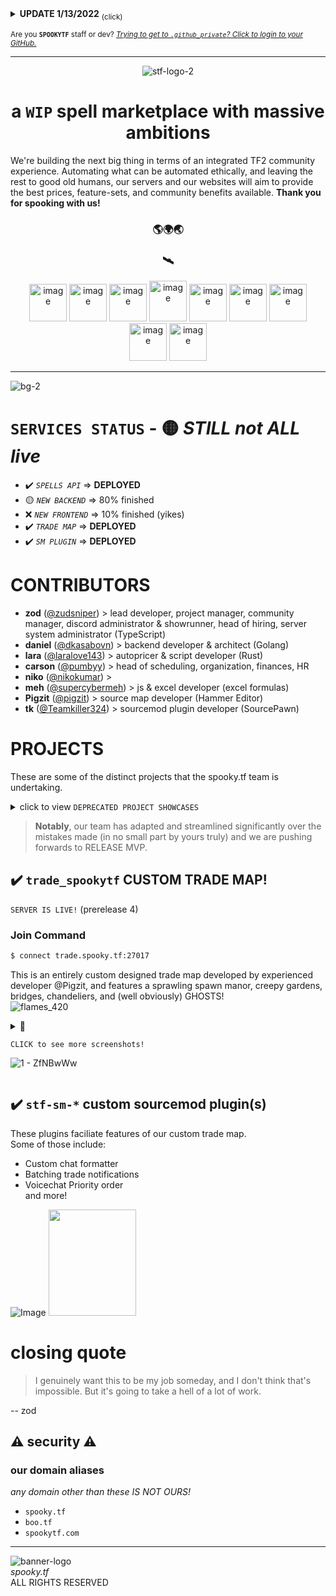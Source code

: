<details>

> There have been significant delays in the production process due to a fullstack rewrite to switch from a monolithic to a microservices-based paradigm for our backend.   
> I personally apologize for the extra time spent, but I wouldn't have OK'd it if I didn't think it was necessary. We want to have _the best_ backend of a Steam bot service -- which of course we won't, but that's my level of aspiration / delusion -- and I'm willing to sacrifice more time before launching MVP in favor of a more scalable backend. I hope you understand.   
> -- [@zod](https://github.com/zudsniper/)

<summary>
<b>UPDATE 1/13/2022</b> <sub>(click)</sub> 

</summary>

</details>

<sub>Are you **`SPOOKYTF`** staff or dev? <a href="https://github.com/login/" ><i>Trying to get to <code>.github_private</code>? Click to login to your GitHub.</i></a></sub>

---

<div align=center>

![stf-logo-2](https://user-images.githubusercontent.com/16076573/192679367-16486f47-8f2f-4108-a643-1b2aab1de7b8.png)
# a `WIP` spell marketplace with massive ambitions

</div>

We're building the next big thing in terms of an integrated TF2 community experience. Automating what can be automated ethically, and leaving the rest to good old humans, our servers and our websites will aim to provide the best prices, feature-sets, and community benefits available. **Thank you for spooking with us!**

<div align="center">

### 🌎🌍🌏
### 🛰️

<img src="https://user-images.githubusercontent.com/16076573/214757487-be3ba57f-35dd-4882-b35f-ee7379e5f83d.png" alt="image" style="max-width: 100%;" width=60> <img src="https://user-images.githubusercontent.com/16076573/207874445-55014680-fc37-46bf-bcfd-ba74435a2c13.png" alt="image" style="max-width: 100%;" width=60> <img src="https://user-images.githubusercontent.com/16076573/214757812-dfff3f81-5b1e-4f19-b33a-03177ca3c06a.png" alt="image" style="max-width: 100%;" width=60> <img src="https://user-images.githubusercontent.com/16076573/214757664-0a08e237-9ef6-41b3-939d-120b5f089fb1.png" alt="image" style="max-width: 100%;" width=60 height=65> <img src="https://user-images.githubusercontent.com/16076573/207875248-3274ef79-03b4-4ef3-9b10-a95385925f8a.png" alt="image" style="max-width: 100%;" width=60> <img src="https://user-images.githubusercontent.com/16076573/207874380-646dc74a-a92b-467f-a90e-cbe910dfcf23.png" alt="image" style="max-width: 100%;" width=60> <img src="https://user-images.githubusercontent.com/16076573/214757284-0b8fe109-18cf-4a18-9ded-a86328efd5b4.png" alt="image" style="max-width: 100%;" width=60> <img src="https://user-images.githubusercontent.com/16076573/207875665-935f4f23-0912-4189-b2d2-72590f73c2e2.png" alt="image" style="max-width: 100%;" width=60> <img src="https://user-images.githubusercontent.com/16076573/207875524-6b9a015c-a9f4-4698-ac5d-bbf8fc5a57c1.png" alt="image" style="max-width: 100%;" width=60>  
</div>

<hr>

![bg-2](https://user-images.githubusercontent.com/16076573/212541078-d9114c49-9638-4565-bbe2-8ad7ecaf1dc3.png)

# `SERVICES STATUS` - 🟡 *STILL not ALL live*
- ✔️ *`SPELLS API`* => **DEPLOYED**
- 🟡 *`NEW BACKEND`* => 80% finished
- ❌ *`NEW FRONTEND`* => 10% finished (yikes)
- ✔️ *`TRADE MAP`* => **DEPLOYED**
- ✔️ *`SM PLUGIN`* => **DEPLOYED**

# CONTRIBUTORS
- **zod** ([@zudsniper](https://github.com/zudsniper)) > lead developer, project manager, community manager, discord administrator & showrunner, head of hiring, server system administrator (TypeScript)
- **daniel** ([@dkasabovn](https://github.com/dkasabovn)) > backend developer & architect (Golang)
- **lara** ([@laralove143](https://github.com/laralove143)) > autopricer & script developer (Rust)
- **carson** ([@pumbyy](https://github.com/pumbyy)) > head of scheduling, organization, finances, HR
- **niko** ([@nikokumar](https://github.com/nikokumar)) > 
- **meh** ([@supercybermeh](https://github.com/supercybermeh)) > js & excel developer (excel formulas)
- **Pigzit** ([@pigzit](https://github.com/pigzit)) > source map developer (Hammer Editor)
- **tk** ([@Teamkiller324](https://github.com/Teamkiller324)) > sourcemod plugin developer (SourcePawn)

# PROJECTS
These are some of the distinct projects that the spooky.tf team is undertaking.

<details>  
<summary> click to view <code>DEPRECATED PROJECT SHOWCASES</code>

</summary>

## [`spooky.tf`](https://github.com/spookytf/spookytf)  
This will be our main focus for the foreseeable future of the project. We plan to bring reasonable buy & sell prices even when examined thoroughly by the most seasoned of traders, all without sacrificing any user experience. (Any one should be able to use it!)  

> prerelease landing page  

![prerelease landing page](https://user-images.githubusercontent.com/16076573/192677278-36e62942-3f45-453d-bbbe-08922f072100.png)  
> prerelease tradeoffer account create page  

![prerelease tradeoffer account create page](https://user-images.githubusercontent.com/16076573/192677067-ce33dd96-0f19-4cff-bd97-10a129d3a640.png)


## [`stf-discord-bot`](https://github.com/spookytf/stf-discord-bot)  
The discord bot is simply an integration that will add some additional functionality to our [home discord server](https://spooky.tf/discord/), as well some other features yet to be announced.  

> discord bot's profile (offline)

![discord bot image](https://user-images.githubusercontent.com/16076573/192677858-d92f6aa8-4783-4943-ba52-037bc12bd802.png)

</details>  

> **Notably**, our team has adapted and streamlined significantly over the mistakes made (in no small part by yours truly) and we are pushing forwards to RELEASE MVP. 

## ✔️ `trade_spookytf` CUSTOM TRADE MAP!  
`SERVER IS LIVE!` (prerelease 4)  

### **Join Command**
```sh
$ connect trade.spooky.tf:27017
```  
This is an entirely custom designed trade map developed by experienced developer @Pigzit, and features a sprawling spawn manor, creepy gardens, bridges, chandeliers, and (well obviously) GHOSTS!  
![flames_420](https://user-images.githubusercontent.com/16076573/212541357-651d1cd2-35e7-4a47-b1ca-aad0d8378706.png)

<details>
<summary> 👻

`CLICK to see more screenshots!`  

![1 - ZfNBwWw](https://user-images.githubusercontent.com/16076573/195037247-bbc3e091-b1df-43d3-ad82-299c0702d03b.jpg)
</summary>

> hammer very early prerelease

![mappreview](https://user-images.githubusercontent.com/16076573/192679269-debc57d5-e92b-4900-848f-ab1ccbcd0c60.png)

> looking at the edge of the spooky 'garden' area  

![4 - UQ5Mwrh](https://user-images.githubusercontent.com/16076573/195036141-de17e789-384d-4ae7-85f8-2e53ef76c160.jpg)

> scary looking bridge!  

![3 - tybHQFC](https://user-images.githubusercontent.com/16076573/195036680-0e4a3269-7a4b-4f22-a50e-fde0a7da8fb3.jpg)

> example of indoors environment for the manor  

![6 - l89JXb7](https://user-images.githubusercontent.com/16076573/195036365-cb0b036a-b108-47be-b838-a8fd7d6d40d0.jpg)

</details>

## ✔️ `stf-sm-*` custom sourcemod plugin(s)
These plugins faciliate features of our custom trade map.  
Some of those include:
- Custom chat formatter
- Batching trade notifications
- Voicechat Priority order  
and more!

![Image](https://user-images.githubusercontent.com/16076573/192127576-6b2f53c8-ca1f-4a4c-9159-6003e1c73df9.png)
<img src=https://user-images.githubusercontent.com/16076573/195009007-a2fb22f9-ace5-441e-92a4-57b636183594.png width=140 height=170 >

# closing quote

> I genuinely want this to be my job someday, and I don't think that's impossible. But it's going to take a hell of a lot of work. 
  
 -- zod

## ⚠️ security ⚠️
### our domain aliases
_any domain other than these IS NOT OURS!_  
- `spooky.tf` 
- `boo.tf`
- `spookytf.com`

---

![banner-logo](https://user-images.githubusercontent.com/16076573/192673098-48467c36-2d96-43ca-bc02-5ec993989ceb.gif)  
<i>spooky.tf</i><br>
<span>ALL RIGHTS RESERVED</span>
